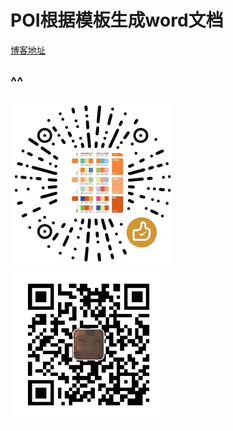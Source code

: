 # POI根据模板生成word文档

[博客地址](https://www.cnblogs.com/yfrs/p/wordpoi.html)

## ^^ 
![1](https://github.com/464884492/vuedragx/blob/master/syn1.png?raw=true)
![2](https://github.com/464884492/vuedragx/blob/master/syn2.png?raw=true)
